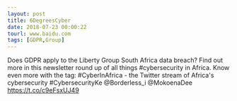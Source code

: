 ```yaml
---
layout: post
title: 6DegreesCyber
date: 2018-07-23 00:00:22
tourl: www.baidu.com
tags: [GDPR,Group]
---
```

Does GDPR apply to the Liberty Group South Africa data breach? Find out more in this newsletter round up of all things #cybersecurity in Africa. Know even more with the tag: #CyberInAfrica - the Twitter stream of Africa's cybersecurity #CybersecurityKe @Borderless_i @MokoenaDee https://t.co/c9eFsxUJ49